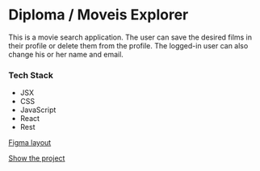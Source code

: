 # Diploma / Moveis Explorer

This is a movie search application. The user can save the desired films in their profile or delete them from the profile. The logged-in user can also change his or her name and email.

### Tech Stack

* JSX
* CSS 
* JavaScript
* React
* Rest

[Figma layout](https://www.figma.com/file/RnRoi7lGXiyQgH6l6J9l7Y/OM_Diploma?node-id=891%3A3857)

[Show the project](https://movies.om.nomoredomains.xyz)